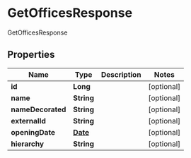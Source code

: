 

# GetOfficesResponse

GetOfficesResponse
## Properties

Name | Type | Description | Notes
------------ | ------------- | ------------- | -------------
**id** | **Long** |  |  [optional]
**name** | **String** |  |  [optional]
**nameDecorated** | **String** |  |  [optional]
**externalId** | **String** |  |  [optional]
**openingDate** | [**Date**](Date.md) |  |  [optional]
**hierarchy** | **String** |  |  [optional]



